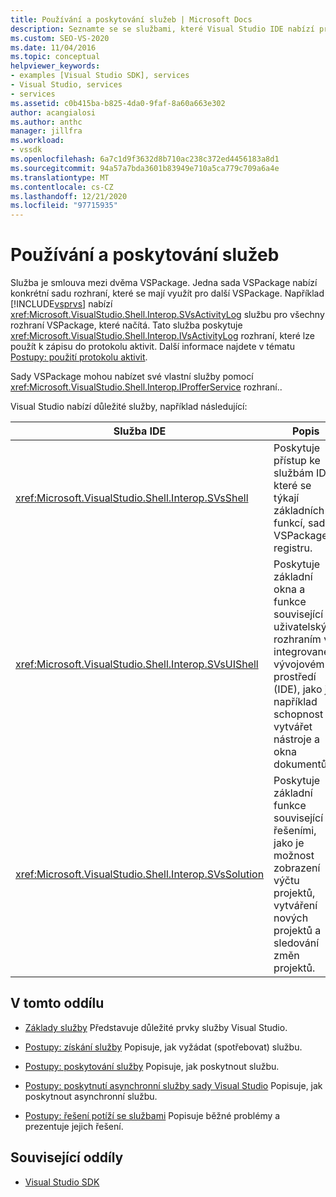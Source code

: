 ```yaml
---
title: Používání a poskytování služeb | Microsoft Docs
description: Seznamte se se službami, které Visual Studio IDE nabízí pro sady VSPackage k poskytování a použití. Tyto články popisují, jak získat a poskytnout služby.
ms.custom: SEO-VS-2020
ms.date: 11/04/2016
ms.topic: conceptual
helpviewer_keywords:
- examples [Visual Studio SDK], services
- Visual Studio, services
- services
ms.assetid: c0b415ba-b825-4da0-9faf-8a60a663e302
author: acangialosi
ms.author: anthc
manager: jillfra
ms.workload:
- vssdk
ms.openlocfilehash: 6a7c1d9f3632d8b710ac238c372ed4456183a8d1
ms.sourcegitcommit: 94a57a7bda3601b83949e710a5ca779c709a6a4e
ms.translationtype: MT
ms.contentlocale: cs-CZ
ms.lasthandoff: 12/21/2020
ms.locfileid: "97715935"
---
```

# <a name="using-and-providing-services"></a>Používání a poskytování služeb
Služba je smlouva mezi dvěma VSPackage. Jedna sada VSPackage nabízí konkrétní sadu rozhraní, které se mají využít pro další VSPackage. Například [!INCLUDE[vsprvs](../code-quality/includes/vsprvs_md.md)] nabízí <xref:Microsoft.VisualStudio.Shell.Interop.SVsActivityLog> službu pro všechny rozhraní VSPackage, které načítá. Tato služba poskytuje <xref:Microsoft.VisualStudio.Shell.Interop.IVsActivityLog> rozhraní, které lze použít k zápisu do protokolu aktivit. Další informace najdete v tématu [Postupy: použití protokolu aktivit](../extensibility/how-to-use-the-activity-log.md).

 Sady VSPackage mohou nabízet své vlastní služby pomocí <xref:Microsoft.VisualStudio.Shell.Interop.IProfferService> rozhraní..

 Visual Studio nabízí důležité služby, například následující:

|Služba IDE|Popis|
|-----------------|-----------------|
|<xref:Microsoft.VisualStudio.Shell.Interop.SVsShell>|Poskytuje přístup ke službám IDE, které se týkají základních funkcí, sady VSPackage a registru.|
|<xref:Microsoft.VisualStudio.Shell.Interop.SVsUIShell>|Poskytuje základní okna a funkce související s uživatelským rozhraním v integrovaném vývojovém prostředí (IDE), jako je například schopnost vytvářet nástroje a okna dokumentů.|
|<xref:Microsoft.VisualStudio.Shell.Interop.SVsSolution>|Poskytuje základní funkce související s řešeními, jako je možnost zobrazení výčtu projektů, vytváření nových projektů a sledování změn projektů.|

## <a name="in-this-section"></a>V tomto oddílu
- [Základy služby](../extensibility/internals/service-essentials.md) Představuje důležité prvky služby Visual Studio.

- [Postupy: získání služby](../extensibility/how-to-get-a-service.md) Popisuje, jak vyžádat (spotřebovat) službu.

- [Postupy: poskytování služby](../extensibility/how-to-provide-a-service.md) Popisuje, jak poskytnout službu.

- [Postupy: poskytnutí asynchronní služby sady Visual Studio](../extensibility/how-to-provide-an-asynchronous-visual-studio-service.md) Popisuje, jak poskytnout asynchronní službu.

- [Postupy: řešení potíží se službami](../extensibility/how-to-troubleshoot-services.md) Popisuje běžné problémy a prezentuje jejich řešení.

## <a name="related-sections"></a>Související oddíly
- [Visual Studio SDK](../extensibility/visual-studio-sdk.md)
